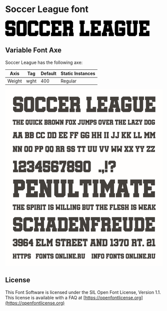 
# Soccer League font

![Image](documentation/image1.png)

## Variable Font Axe

Soccer League has the following axe:

Axis | Tag | Default | Static Instances
--- | --- | --- | ---
Weight | wght | 400 | Regular

![Image](documentation/image2.png)

## License

This Font Software is licensed under the SIL Open Font License, Version 1.1.
This license is available with a FAQ at [https://openfontlicense.org](https://openfontlicense.org)
